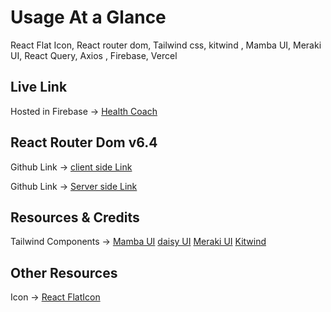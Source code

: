 # Usage At a Glance

React Flat Icon, React router dom, Tailwind css, kitwind , Mamba UI, Meraki UI, React Query, Axios , Firebase, Vercel

## Live Link

Hosted in Firebase -> [Health Coach](https://resaleclient.web.app/)

## React Router Dom v6.4

Github Link -> [client side Link](https://github.com/programming-hero-web-course-4/b612-used-products-resale-clients-side-hossainshadat)

Github Link -> [Server side Link](https://github.com/programming-hero-web-course-4/b612-used-products-resale-server-side-hossainshadat)

## Resources & Credits

Tailwind Components ->
[Mamba UI](https://www.mambaui.com/)
[daisy UI](https://daisyui.com/)
[Meraki UI](https://merakiui.com/components)
[Kitwind](https://kitwind.io/products/kometa/components)

## Other Resources

Icon -> [React FlatIcon](https://react-icons.github.io/react-icons/)

